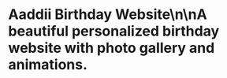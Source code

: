# Aaddii Birthday Website\n\nA beautiful personalized birthday website with photo gallery and animations.
